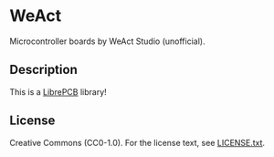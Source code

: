 # WeAct

Microcontroller boards by WeAct Studio (unofficial).

## Description

This is a [LibrePCB](https://librepcb.org) library!

## License

Creative Commons (CC0-1.0). For the license text, see [LICENSE.txt](LICENSE.txt).
